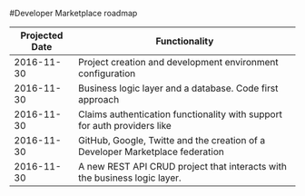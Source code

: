#Developer Marketplace roadmap

|Projected Date |Functionality                                                                   |
|---------------|--------------------------------------------------------------------------------|
| 2016-11-30    |  Project creation and development environment configuration                    |
| 2016-11-30    |  Business logic layer and a database. Code first approach                      |
| 2016-11-30    |  Claims authentication functionality with support for auth providers like      |
| 2016-11-30    |  GitHub, Google, Twitte and the creation of a Developer Marketplace federation |
| 2016-11-30    |  A new REST API CRUD project that interacts with the business logic layer.     |


